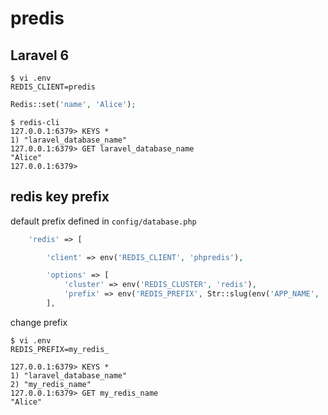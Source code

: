 # predis

## Laravel 6

```
$ vi .env
REDIS_CLIENT=predis
```

```php
Redis::set('name', 'Alice');
```

```
$ redis-cli
127.0.0.1:6379> KEYS *
1) "laravel_database_name"
127.0.0.1:6379> GET laravel_database_name
"Alice"
127.0.0.1:6379>
```

## redis key prefix

default prefix defined in `config/database.php`

```php
    'redis' => [

        'client' => env('REDIS_CLIENT', 'phpredis'),

        'options' => [
            'cluster' => env('REDIS_CLUSTER', 'redis'),
            'prefix' => env('REDIS_PREFIX', Str::slug(env('APP_NAME', 'laravel'), '_').'_database_'),
        ],
```

change prefix

```
$ vi .env
REDIS_PREFIX=my_redis_
```

```
127.0.0.1:6379> KEYS *
1) "laravel_database_name"
2) "my_redis_name"
127.0.0.1:6379> GET my_redis_name
"Alice"
```
